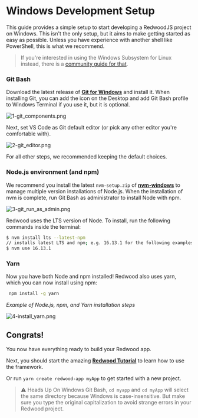 # Windows Development Setup

This guide provides a simple setup to start developing a RedwoodJS project on Windows.
This isn't the only setup, but it aims to make getting started as easy as possible.
Unless you have experience with another shell like PowerShell, this is what we recommend.

> If you're interested in using the Windows Subsystem for Linux instead, there is a [community guide for that](https://community.redwoodjs.com/t/windows-subsystem-for-linux-setup/2439).

### Git Bash

Download the latest release of [**Git for Windows**](https://git-scm.com/download/win) and install it.
When installing Git, you can add the icon on the Desktop and add Git Bash profile to Windows Terminal if you use it, but it is optional.

![1-git_components.png](https://user-images.githubusercontent.com/18013532/146685298-b12ed1a5-fe99-4286-ab12-69cf0a7be139.png)

Next, set VS Code as Git default editor (or pick any other editor you're comfortable with).

![2-git_editor.png](https://user-images.githubusercontent.com/18013532/146685299-0e067554-a5a8-46b9-91ac-ffcd6f738b80.png)

For all other steps, we recommended keeping the default choices.

### Node.js environment (and npm)

We recommend you install the latest `nvm-setup.zip` of [**nvm-windows**](https://github.com/coreybutler/nvm-windows/releases) to manage multiple version installations of Node.js. When the installation of nvm is complete, run Git Bash as administrator to install Node with npm.

![3-git_run_as_admin.png](https://user-images.githubusercontent.com/18013532/146685300-1762a00a-26cb-4f8b-b480-c6aba4e26b89.png)

Redwood uses the LTS version of Node. To install, run the following commands inside the terminal:

```bash
$ nvm install lts --latest-npm
// installs latest LTS and npm; e.g. 16.13.1 for the following examples
$ nvm use 16.13.1
```

### Yarn

Now you have both Node and npm installed! Redwood also uses yarn, which you can now install using npm:

```bash
 npm install -g yarn
```

*Example of Node.js, npm, and Yarn installation steps*

![4-install_yarn.png](https://user-images.githubusercontent.com/18013532/146685297-b361ebea-7229-4d8c-bc90-472773d06816.png)

## Congrats!

You now have everything ready to build your Redwood app.

Next, you should start the amazing [**Redwood Tutorial**](tutorial/chapter1/installation.md) to learn how to use the framework.

Or run `yarn create redwood-app myApp` to get started with a new project.


>⚠️ Heads Up
On Windows Git Bash, `cd myapp` and `cd myApp` will select the same directory because Windows is case-insensitive. But make sure you type the original capitalization to avoid strange errors in your Redwood project.
